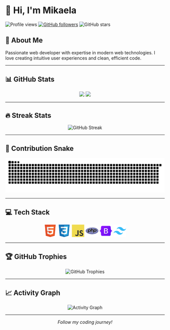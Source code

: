 # 👋 Hi, I'm Mikaela
 
![Profile views](https://komarev.com/ghpvc/?username=Mikaelazzz&style=for-the-badge&color=brightgreen)
[![GitHub followers](https://img.shields.io/github/followers/Mikaelazzz?style=for-the-badge&color=blue)](https://github.com/Mikaelazzz) 
![GitHub stars](https://img.shields.io/github/stars/Mikaelazzz?style=for-the-badge&color=yellow)
   
## 🚀 About Me 
Passionate web developer with expertise in modern web technologies. I love creating intuitive user experiences and clean, efficient code.

---

## 📊 GitHub Stats

<div align="center"> 
  <img height="180em" src="https://github-readme-stats.vercel.app/api?username=Mikaelazzz&show_icons=true&theme=synthwave&include_all_commits=true&count_private=true"/>
  <img height="180em" src="https://github-readme-stats.vercel.app/api/top-langs/?username=Mikaelazzz&layout=compact&theme=radical&langs_count=8"/>
</div> 

---

## 🔥 Streak Stats
<div align="center">
  <img src="https://github-readme-streak-stats.herokuapp.com/?user=Mikaelazzz&theme=radical&hide_border=true&locale=id&date_format=j%20M%5B%20Y%5D&fire=D20000&background=45%2CA10F0F%2C2E14C7&stroke=FFDF1B&border=EB0000&ring=D20000" alt="GitHub Streak" />
</div>

---

## 🐍 Contribution Snake
<div align="center">
  <img src="https://raw.githubusercontent.com/Mikaelazzz/Mikaelazzz/output/github-contribution-grid-snake-dark.svg?palette=github-dark" alt="Snake animation" />
</div>

---

## 💻 Tech Stack
<div align="center">
  <img src="https://raw.githubusercontent.com/devicons/devicon/master/icons/html5/html5-original.svg" alt="html5" width="40" height="40" />
  <img src="https://raw.githubusercontent.com/devicons/devicon/master/icons/css3/css3-original.svg" alt="css3" width="40" height="40" />
  <img src="https://raw.githubusercontent.com/devicons/devicon/master/icons/javascript/javascript-original.svg" alt="javascript" width="40" height="40" />
  <img src="https://raw.githubusercontent.com/devicons/devicon/master/icons/php/php-original.svg" alt="php" width="40" height="40" />
  <img src="https://raw.githubusercontent.com/devicons/devicon/master/icons/bootstrap/bootstrap-original.svg" alt="bootstrap" width="40" height="40" />
  <img src="https://raw.githubusercontent.com/devicons/devicon/master/icons/tailwindcss/tailwindcss-original.svg" alt="tailwindcss" width="40" height="40" />
</div>

---

## 🏆 GitHub Trophies
<div align="center">
  <img src="https://github-profile-trophy.vercel.app/?username=Mikaelazzz&theme=radical&no-frame=true&row=1&column=7" alt="GitHub Trophies" />
</div>

---

## 📈 Activity Graph
<div align="center">
  <img src="https://github-readme-activity-graph.vercel.app/graph?username=Mikaelazzz&theme=react-dark&hide_border=true" alt="Activity Graph" />
</div>

---

<div align="center">
  <i>Follow my coding journey!</i>
</div>
